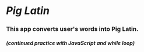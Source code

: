 # _Pig Latin_

### This app converts user's words into Pig Latin.

##### (continued practice with JavaScript and while loop)
